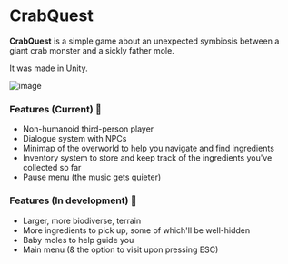# CrabQuest

**CrabQuest** is a simple game about an unexpected symbiosis between a giant crab monster and a sickly father mole.

It was made in Unity.

![image](https://i.imgur.com/OtR8fyh.png)

### Features (Current) 🐚

- Non-humanoid third-person player
- Dialogue system with NPCs
- Minimap of the overworld to help you navigate and find ingredients
- Inventory system to store and keep track of the ingredients you've collected so far
- Pause menu (the music gets quieter)

### Features (In development) 🐌

- Larger, more biodiverse, terrain
- More ingredients to pick up, some of which'll be well-hidden
- Baby moles to help guide you
- Main menu (& the option to visit upon pressing ESC)
